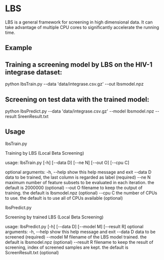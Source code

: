 # LBS

LBS is a general framework for screening in high dimensional data. It can take advantage of multiple CPU cores to significantly accelerate the running time.


## Example

## Training a screening model by LBS on the HIV-1 integrase dataset:

python lbsTrain.py --data 'data/integrase.csv.gz' --out lbsmodel.npz


## Screening on test data with  the trained model:

python lbsPredict.py --data 'data/integrase.csv.gz' --model lbsmodel.npz --result SreenResult.txt


## Usage

lbsTrain.py

Training by LBS (Local Beta Screening)

usage: lbsTrain.py [-h] [--data D] [--ne N] [--out O] [--cpu C]

optional arguments:
  -h, --help  show this help message and exit
  --data D    data to be trained, the last column is regarded as label
              (required)
  --ne N      maximum number of feature subsets to be evaluated in each
              iteration. the default is 2000000 (optional)
  --out O     filename to keep the output of training. the default is
              lbsmodel.npz (optional)
  --cpu C     the number of CPUs to use. the default is to use all of CPUs
              available (optional)


lbsPredict.py

Screening by trained LBS (Local Beta Screening)

usage: lbsPredict.py [-h] [--data D] [--model M] [--result R]
optional arguments:
  -h, --help  show this help message and exit
  --data D    data to be screened (required)
  --model M   filename of the LBS model trained. the default is lbsmodel.npz
              (optional)
  --result R  filename to keep the result of screening, index of screened
              samples are kept. the default is ScreenResult.txt (optional)

